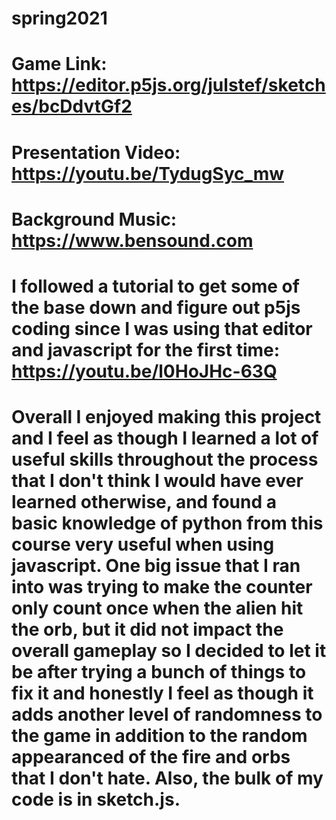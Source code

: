 # spring2021
# Game Link: https://editor.p5js.org/julstef/sketches/bcDdvtGf2
# Presentation Video: https://youtu.be/TydugSyc_mw
# Background Music: https://www.bensound.com
# I followed a tutorial to get some of the base down and figure out p5js coding since I was using that editor and javascript for the first time: https://youtu.be/l0HoJHc-63Q 

# Overall I enjoyed making this project and I feel as though I learned a lot of useful skills throughout the process that I don't think I would have ever learned otherwise, and found a basic knowledge of python from this course very useful when using javascript. One big issue that I ran into was trying to make the counter only count once when the alien hit the orb, but it did not impact the overall gameplay so I decided to let it be after trying a bunch of things to fix it and honestly I feel as though it adds another level of randomness to the game in addition to the random appearanced of the fire and orbs that I don't hate. Also, the bulk of my code is in sketch.js.

